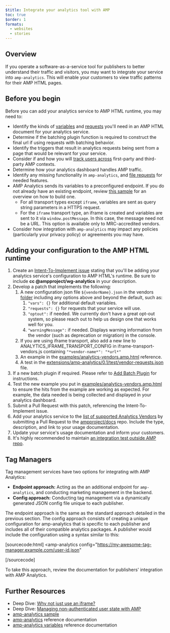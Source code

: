 ```yaml
---
$title: Integrate your analytics tool with AMP
toc: true
$order: 1
formats:
  - websites
  - stories
---
```


<!--
This file is imported from https://github.com/ampproject/amphtml/blob/master/extensions/amp-analytics/integrating-analytics.md.
Please do not change this file.
If you have found a bug or an issue please
have a look and request a pull request there.
-->



## Overview <a name="overview"></a>

If you operate a software-as-a-service tool for publishers to better understand their traffic and visitors, you may want to integrate your service into `amp-analytics`. This will enable your customers to view traffic patterns for their AMP HTML pages.

## Before you begin <a name="before-you-begin"></a>

Before you can add your analytics service to AMP HTML runtime, you may need to:

- Identify the kinds of [variables](https://github.com/ampproject/amphtml/blob/master/extensions/amp-analytics/analytics-vars.md) and [requests](https://github.com/ampproject/amphtml/blob/master/extensions/amp-analytics/amp-analytics.md#requests) you'll need in an AMP HTML document for your analytics service.
- Determine if the batching plugin function is required to construct the final url if using requests with batching behavior.
- Identify the triggers that result in analytics requests being sent from a page that would be relevant for your service.
- Consider if and how you will [track users across](https://github.com/ampproject/amphtml/blob/master/spec/amp-managing-user-state.md) first-party and third-party AMP contexts.
- Determine how your analytics dashboard handles AMP traffic.
- Identify any missing functionality in `amp-analytics`, and [file requests](https://github.com/ampproject/amphtml/issues/new) for needed features.
- AMP Analytics sends its variables to a preconfigured endpoint. If you do not already have an existing endpoint, review [this sample](https://github.com/ampproject/amp-publisher-sample#amp-analytics-sample) for an overview on how to build one.
  - For all transport types except `iframe`, variables are sent as query string parameters in a HTTPS request.
  - For the `iframe` transport type, an iframe is created and variables are sent to it via `window.postMessage`. In this case, the message need not be a URL. This option is available only to MRC-accredited vendors.
- Consider how integration with `amp-analytics` may impact any policies (particularly your privacy policy) or agreements you may have.

## Adding your configuration to the AMP HTML runtime <a name="adding-your-configuration-to-the-amp-html-runtime"></a>

1. Create an [Intent-To-Implement issue](https://github.com/ampproject/amphtml/blob/master/extensions/amp-analytics/../../CONTRIBUTING.md#contributing-features) stating that you'll be adding your analytics service's configuration to AMP HTML's runtime. Be sure to include **cc @ampproject/wg-analytics** in your description.
1. Develop a patch that implements the following:
   1. A new configuration json file `${vendorName}.json` in the vendors [folder](https://github.com/ampproject/amphtml/tree/master/extensions/amp-analytics/0.1/vendors) including any options above and beyond the default, such as:
      1. `"vars": {}` for additional default variables.
      1. `"requests": {}` for requests that your service will use.
      1. `"optout":` if needed. We currently don't have a great opt-out system, so please reach out to help us design one that works well for you.
      1. `"warningMessage":` if needed. Displays warning information from the vendor (such as deprecation or migration) in the console.
   1. If you are using iframe transport, also add a new line to ANALYTICS_IFRAME_TRANSPORT_CONFIG in iframe-transport-vendors.js containing `"*vendor-name*": "*url*"`
   1. An example in the [examples/analytics-vendors.amp.html](https://github.com/ampproject/amphtml/blob/master/extensions/amp-analytics/../../examples/analytics-vendors.amp.html)
      reference.
   1. A test in the [extensions/amp-analytics/0.1/test/vendor-requests.json
      ](https://github.com/ampproject/amphtml/blob/master/extensions/amp-analytics/../../extensions/amp-analytics/0.1/test/vendor-requests.json) file.
1. If a new batch plugin if required. Please refer to [Add Batch Plugin](#add-batch-plugin) for instructions.
1. Test the new example you put in [examples/analytics-vendors.amp.html](https://github.com/ampproject/amphtml/blob/master/extensions/amp-analytics/../../examples/analytics-vendors.amp.html) to ensure the hits from the example are working as expected. For example, the data needed is being collected and displayed in your analytics dashboard.
1. Submit a Pull Request with this patch, referencing the Intent-To-Implement issue.
1. Add your analytics service to the [list of supported Analytics Vendors](https://github.com/ampproject/docs/blob/master/content/docs/analytics/analytics-vendors.md) by submitting a Pull Request to the [ampproject/docs](https://github.com/ampproject/docs) repo. Include the type, description, and link to your usage documentation.
1. Update your service's usage documentation and inform your customers.
1. It's highly recommended to maintain [an integration test outside AMP repo](https://github.com/ampproject/amphtml/blob/master/extensions/amp-analytics/../../3p/README.md#adding-proper-integration-tests).

## Tag Managers <a name="tag-managers"></a>

Tag management services have two options for integrating with AMP Analytics:

- **Endpoint approach:** Acting as the an additional endpoint for `amp-analytics`, and conducting marketing management in the backend.
- **Config approach:** Conducting tag management via a dynamically generated JSON config file unique to each publisher.

The endpoint approach is the same as the standard approach detailed in the previous section. The config approach consists of creating a unique configuration for amp-analytics that is specific to each publisher and includes all of their compatible analytics packages. A publisher would include the configuration using a syntax similar to this:

[sourcecode:html]
<amp-analytics
  config="https://my-awesome-tag-manager.example.com/user-id.json"
></amp-analytics>
[/sourcecode]

To take this approach, review the documentation for publishers' integration with AMP Analytics.

## Further Resources <a name="further-resources"></a>

- Deep Dive: [Why not just use an iframe?](https://github.com/ampproject/amphtml/blob/master/extensions/amp-analytics/why-not-iframe.md)
- Deep Dive: [Managing non-authenticated user state with AMP](https://github.com/ampproject/amphtml/blob/master/spec/amp-managing-user-state.md)
- [amp-analytics sample](https://github.com/ampproject/amp-publisher-sample#amp-analytics-sample)
- [amp-analytics](https://amp.dev/documentation/components/amp-analytics) reference documentation
- [amp-analytics variables](https://github.com/ampproject/amphtml/blob/master/extensions/amp-analytics/analytics-vars.md) reference documentation
